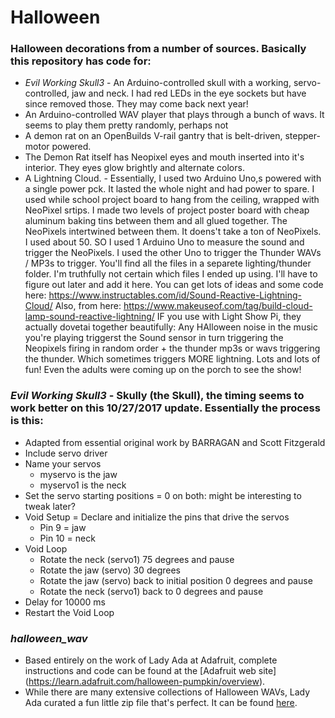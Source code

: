 Halloween
=========

### Halloween decorations from a number of sources. Basically this repository has code for:  
* *Evil Working Skull3* - An Arduino-controlled skull with a working, servo-controlled, jaw and neck. I had red LEDs in the eye sockets but have since removed those. They may come back next year!  
* An Arduino-controlled WAV player that plays through a bunch of wavs. It seems to play them pretty randomly, perhaps not  
* A demon rat on an OpenBuilds V-rail gantry that is belt-driven, stepper-motor powered.  
* The Demon Rat itself has Neopixel eyes and mouth inserted into it's interior. They eyes glow brightly and alternate colors. 
* A Lightning Cloud. - Essentially, I used two Arduino Uno,s powered with a single power pck. It lasted the whole night and had power to spare. I used while school project board to hang from the ceiling, wrapped with NeoPixel srtips. I made two levels of project poster board with cheap aluminum baking tins between them and all glued together.  The NeoPixels intertwined between them. It doens't take a ton of NeoPixels. I used about 50. SO I used 1 Arduino Uno to measure the sound and trigger the NeoPixels. I used the other Uno to trigger the Thunder WAVs / MP3s to trigger. You'll find all the files in a separete lighting/thunder folder. I'm truthfully not certain which files I ended up using. I'll have to figure out later and add it here. You can get lots of ideas and some code here: https://www.instructables.com/id/Sound-Reactive-Lightning-Cloud/
Also, from here: https://www.makeuseof.com/tag/build-cloud-lamp-sound-reactive-lightning/ IF you use with Light Show Pi, they actually dovetai together beautifully: Any HAlloween noise in the music you're playing triggerst the Sound sensor in turn triggering the Neopixels firing in random order + the thunder mp3s or wavs triggering the thunder. Which sometimes triggers MORE lightning. Lots and lots of fun! Even the adults were coming up on the porch to see the show!

### *Evil Working Skull3* - Skully (the Skull), the timing seems to work better on this 10/27/2017 update. Essentially the process is this:
* Adapted from essential original work by BARRAGAN and Scott Fitzgerald
* Include servo driver
* Name your servos  
  + myservo is the jaw  
  + myservo1 is the neck
* Set the servo starting positions = 0 on both: might be interesting to tweak later?  
* Void Setup = Declare and initialize the pins that drive the servos  
  + Pin 9 = jaw  
  + Pin 10 = neck  
* Void Loop  
  + Rotate the neck (servo1) 75 degrees and pause  
  + Rotate the jaw (servo) 30 degrees  
  + Rotate the jaw (servo) back to initial position 0 degrees and pause  
  + Rotate the neck (servo1) back to 0 degrees and pause  
* Delay for 10000 ms
* Restart the Void Loop

### *halloween_wav*
* Based entirely on the work of Lady Ada at Adafruit, complete instructions and code can be found at the [Adafruit web site] (https://learn.adafruit.com/halloween-pumpkin/overview). 
* While there are many extensive collections of Halloween WAVs, Lady Ada curated a fun little zip file that's perfect. It can be found [here](http://learn.adafruit.com/system/assets/assets/000/010/237/original/pumpkinsounds.zip).
